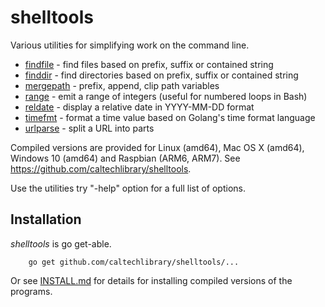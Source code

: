 
# shelltools

Various utilities for simplifying work on the command line. 

+ [findfile](findfile.html) - find files based on prefix, suffix or contained string
+ [finddir](finddir.html) - find directories based on prefix, suffix or contained string
+ [mergepath](mergepath.html) - prefix, append, clip path variables
+ [range](range.html) - emit a range of integers (useful for numbered loops in Bash)
+ [reldate](reldate.html) - display a relative date in YYYY-MM-DD format
+ [timefmt](timefmt.html) - format a time value based on Golang's time format language
+ [urlparse](urlparse.html) - split a URL into parts

Compiled versions are provided for Linux (amd64), Mac OS X (amd64),
Windows 10 (amd64) and Raspbian (ARM6, ARM7). See https://github.com/caltechlibrary/shelltools.

Use the utilities try "-help" option for a full list of options.


## Installation

_shelltools_ is go get-able.

```
    go get github.com/caltechlibrary/shelltools/...
```

Or see [INSTALL.md](install.html) for details for installing 
compiled versions of the programs.



